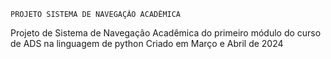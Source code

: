     PROJETO SISTEMA DE NAVEGAÇÃO ACADÊMICA
 Projeto de Sistema de Navegação Acadêmica do primeiro módulo do curso de ADS na linguagem de python
 Criado em Março e Abril de 2024
